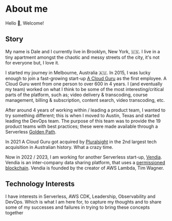 # About me

Hello 👋, Welcome!

## Story

My name is Dale and I currently live in Brooklyn, New York, 🇺🇸.
I live in a tiny apartment amongst the chaotic and messy streets of the city, it's not for everyone but, I love it.

I started my journey in Melbourne, Australia 🇦🇺. In 2015, I was lucky enough to join a fast-growing start-up [A Cloud Guru](https://acloudguru.com)
as the first employee. A Cloud Guru went from one person to over 600 in 4 years. I (and eventually my team) worked on what
I think to be some of the most interesting/critical parts of the platform, such as; video delivery & transcoding, course management,
billing & subscription, content search, video transcoding, etc. 

After around 4 years of working within / leading a product team, I wanted to try something different; this is when I moved to Austin, Texas
 and started leading the DevOps team. The purpose of this team was to provide the 19 product teams with best practices; these were made available through
 a Serverless [Golden Path](https://engineering.atspotify.com/2020/08/how-we-use-golden-paths-to-solve-fragmentation-in-our-software-ecosystem/).

In 2021 A Cloud Guru got acquired by [Pluralsight](https://www.pluralsight.com/) in the 2nd largest tech acquisition in Australian history. What a crazy time.
  
Now in 2022 / 2023, I am working for another Serverless start-up, [Vendia](https://www.vendia.com/).
Vendia is an inter-company data sharing platform, that uses a [permissioned blockchain](https://101blockchains.com/permissioned-blockchain/).
Vendia is founded by the creator of AWS Lambda, Tim Wagner. 

## Technology Interests

I have interests in Serverless, AWS CDK, Leadership, Observability and DevOps. Which is what I am here for, to capture my thoughts
and to share some of my successes and failures in trying to bring these concepts together
